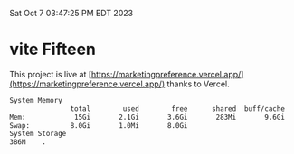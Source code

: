 Sat Oct  7 03:47:25 PM EDT 2023

# vite Fifteen


This project is live at [https://marketingpreference.vercel.app/](https://marketingpreference.vercel.app/) thanks to Vercel.

```bash
System Memory
               total        used        free      shared  buff/cache   available
Mem:            15Gi       2.1Gi       3.6Gi       283Mi       9.6Gi        12Gi
Swap:          8.0Gi       1.0Mi       8.0Gi
System Storage
386M	.
